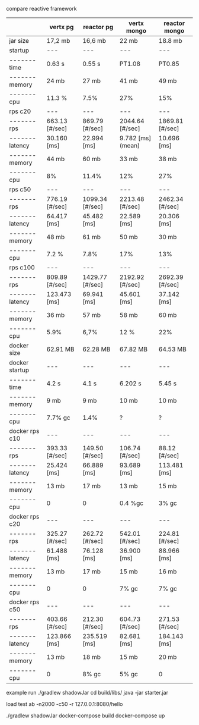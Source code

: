 compare reactive framework

|                 | vertx   pg     | reactor  pg     | vertx  mongo      | reactor  mongo  |
|-----------------|----------------|-----------------|-------------------|-----------------|
| jar size        | 17,2 mb        | 16,6 mb         | 22 mb             | 18.8 mb         |
| startup         | ---            | ---             | ---               | ---             |
| ------- time    | 0.63 s         | 0.55 s          | PT1.08            | PT0.85          |
| ------- memory  | 24 mb          | 27 mb           | 41 mb             | 49  mb          |
| ------- cpu     | 11.3 %         | 7.5%            | 27%               | 15%             |
| rps c20         | ---            | ---             | ---               | ---             |
| ------- rps     | 663.13 [#/sec] | 869.79 [#/sec]  | 2044.64 [#/sec]   | 1869.81 [#/sec] |
| ------- latency | 30.160 [ms]    | 22.994 [ms]     | 9.782 [ms] (mean) | 10.696 [ms]     |
| ------- memory  | 44 mb          | 60  mb          | 33 mb             | 38 mb           |
| ------- cpu     | 8%             | 11.4%           | 12%               | 27%             |
| rps c50         | ---            | ---             | ---               | ---             |
| ------- rps     | 776.19 [#/sec] | 1099.34 [#/sec] | 2213.48 [#/sec]   | 2462.34 [#/sec] |
| ------- latency | 64.417 [ms]    | 45.482 [ms]     | 22.589 [ms]       | 20.306 [ms]     |
| ------- memory  | 48 mb          | 61 mb           | 50 mb             | 30 mb           |
| ------- cpu     | 7.2 %          | 7.8%            | 17%               | 13%             |
| rps c100        | ---            | ---             | ---               | ---             |
| ------- rps     | 809.89 [#/sec] | 1429.77 [#/sec] | 2192.92 [#/sec]   | 2692.39 [#/sec] |
| ------- latency | 123.473 [ms]   | 69.941 [ms]     | 45.601 [ms]       | 37.142 [ms]     |
| ------- memory  | 36 mb          | 57 mb           | 58 mb             | 60 mb           |
| ------- cpu     | 5.9%           | 6,7%            | 12 %              | 22%             |
| docker size     | 62.91 MB       | 62.28 MB        | 67.82 MB          | 64.53 MB        |
| docker startup  | ---            | ---             | ---               | ---             |
| ------- time    | 4.2 s          | 4.1 s           | 6.202 s           | 5.45 s          |
| ------- memory  | 9 mb           | 9 mb            | 10 mb             | 10 mb           |
| ------- cpu     | 7.7%  gc       | 1.4%            | ?                 | ?               |
| docker rps c10  | ---            | ---             | ---               | ---             |
| ------- rps     | 393.33 [#/sec] | 149.50 [#/sec]  | 106.74 [#/sec]    | 88.12 [#/sec]   |
| ------- latency | 25.424 [ms]    | 66.889 [ms]     | 93.689 [ms]       | 113.481 [ms]    |
| ------- memory  | 13 mb          | 17 mb           | 13 mb             | 15 mb           |
| ------- cpu     | 0              | 0               | 0.4 %gc           | 3% gc           |
| docker rps c20  | ---            | ---             | ---               | ---             |
| ------- rps     | 325.27 [#/sec] | 262.72 [#/sec]  | 542.01 [#/sec]    | 224.81 [#/sec]  |
| ------- latency | 61.488 [ms]    | 76.128 [ms]     | 36.900 [ms]       | 88.966 [ms]     |
| ------- memory  | 13 mb          | 17 mb           | 15 mb             | 16 mb           |
| ------- cpu     | 0              | 0               | 7% gc             | 7% gc           |
| docker rps c50  | ---            | ---             | ---               | ---             |
| ------- rps     | 403.66 [#/sec] | 212.30 [#/sec]  | 604.73 [#/sec]    | 271.53 [#/sec]  |
| ------- latency | 123.866 [ms]   | 235.519 [ms]    | 82.681 [ms]       | 184.143 [ms]    |
| ------- memory  | 13 mb          | 18 mb           | 15 mb             | 20 mb           |
| ------- cpu     | 0              | 8%  gc          | 5% gc             | 0               |


example run
./gradlew shadowJar
cd build/libs/
java -jar starter.jar

load test
ab -n2000 -c50 -r 127.0.0.1:8080/hello

./gradlew shadowJar
docker-compose build
docker-compose up